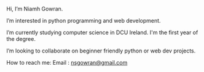 Hi, I’m Niamh Gowran. 

I’m interested in python programming and web development.

I’m currently studying computer science in DCU Ireland. I'm the first year of the degree.

I’m looking to collaborate on beginner friendly python or web dev projects.

How to reach me:
Email : nsgowran@gmail.com
